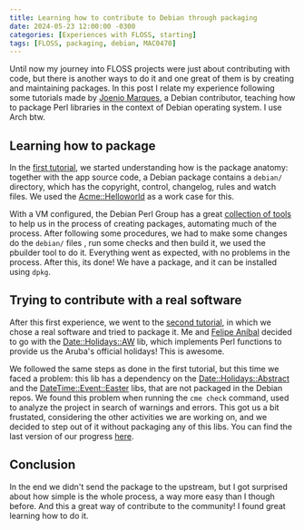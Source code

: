```yaml
---
title: Learning how to contribute to Debian through packaging
date: 2024-05-23 12:00:00 -0300
categories: [Experiences with FLOSS, starting]
tags: [FLOSS, packaging, debian, MAC0470]
---
```


Until now my journey into FLOSS projects were just about contributing with code, but there is another ways to do it and one great of them is by creating and maintaining packages. In this post I relate my experience following some tutorials made by [Joenio Marques](https://joenio.me/), a Debian contributor, teaching how to package Perl libraries in the context of Debian operating system. I use Arch btw.

## Learning how to package

In the [first tutorial](https://joenio.me/tutorial-pacote-debian-parte1/), we started understanding how is the package anatomy: together with the app source code, a Debian package contains a `debian/` directory, which has the copyright, control, changelog, rules and watch files. We used the [Acme::Helloworld](https://metacpan.org/pod/Acme::Helloworld) as a work case for this.

With a VM configured, the Debian Perl Group has a great [collection of tools](https://tracker.debian.org/pkg/pkg-perl-tools) to help us in the process of creating packages, automating much of the process. After following some procedures, we had to make some changes do the `debian/` files , run some checks and then build it, we used the pbuilder tool to do it. Everything went as expected, with no problems in the process. After this, its done! We have a package, and it can be installed using `dpkg`.

## Trying to contribute with a real software

After this first experience, we went to the [second tutorial](https://joenio.me/tutorial-pacote-debian-parte2/), in which we chose a real software and tried to package it. Me and [Felipe Aníbal](https://felipeanibal.github.io/sl/) decided to go with the [Date::Holidays::AW](https://metacpan.org/pod/Date::Holidays::AW) lib, which implements Perl functions to provide us the Aruba's official holidays! This is awesome.

We followed the same steps as done in the first tutorial, but this time we faced a problem: this lib has a dependency on the [Date::Holidays::Abstract](https://metacpan.org/pod/Date::Holidays::Abstract) and the [DateTime::Event::Easter](https://metacpan.org/pod/DateTime::Event::Easter) libs, that are not packaged in the Debian repos. We found this problem when running the `cme check` command, used to analyze the project in search of warnings and errors. This got us a bit frustated, considering the other activities we are working on, and we decided to step out of it without packaging any of this libs. You can find the last version of our progress [here](https://drive.google.com/file/d/1WB2tryD6D7NwYF-aXH-pQaxsQel3lhUT/view?usp=sharing).

## Conclusion

In the end we didn't send the package to the upstream, but I got surprised about how simple is the whole process, a way more easy than I though before. And this a great way of contribute to the community! I found great learning how to do it.


